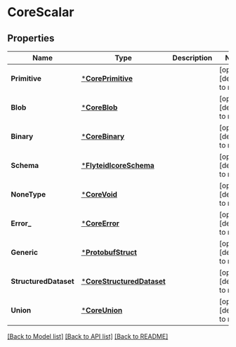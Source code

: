 # CoreScalar

## Properties
Name | Type | Description | Notes
------------ | ------------- | ------------- | -------------
**Primitive** | [***CorePrimitive**](corePrimitive.md) |  | [optional] [default to null]
**Blob** | [***CoreBlob**](coreBlob.md) |  | [optional] [default to null]
**Binary** | [***CoreBinary**](coreBinary.md) |  | [optional] [default to null]
**Schema** | [***FlyteidlcoreSchema**](flyteidlcoreSchema.md) |  | [optional] [default to null]
**NoneType** | [***CoreVoid**](coreVoid.md) |  | [optional] [default to null]
**Error_** | [***CoreError**](coreError.md) |  | [optional] [default to null]
**Generic** | [***ProtobufStruct**](protobufStruct.md) |  | [optional] [default to null]
**StructuredDataset** | [***CoreStructuredDataset**](coreStructuredDataset.md) |  | [optional] [default to null]
**Union** | [***CoreUnion**](coreUnion.md) |  | [optional] [default to null]

[[Back to Model list]](../README.md#documentation-for-models) [[Back to API list]](../README.md#documentation-for-api-endpoints) [[Back to README]](../README.md)


